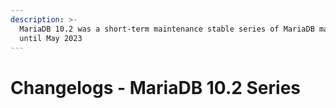 ```yaml
---
description: >-
  MariaDB 10.2 was a short-term maintenance stable series of MariaDB maintained
  until May 2023
---
```


# Changelogs - MariaDB 10.2 Series

